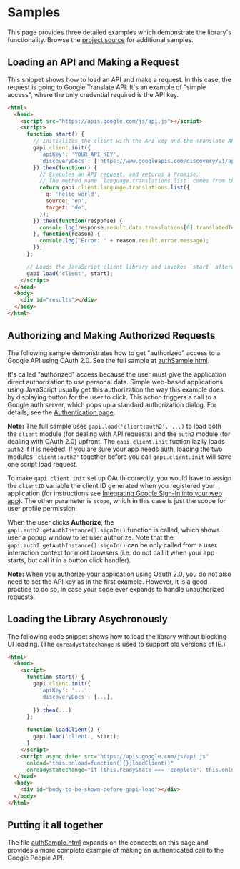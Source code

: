 # Samples

This page provides three detailed examples which demonstrate the library's functionality. Browse the [project source](https://github.com/google/google-api-javascript-client/tree/master/samples) for additional samples.

Loading an API and Making a Request
-----------------------------------

This snippet shows how to load an API and make a request. In this case, the request is going to Google Translate API. It's an example of "simple access", where the only credential required is the API key.

```html
<html>
  <head>
    <script src="https://apis.google.com/js/api.js"></script>
    <script>
      function start() {
        // Initializes the client with the API key and the Translate API.
        gapi.client.init({
          'apiKey': 'YOUR_API_KEY',
          'discoveryDocs': ['https://www.googleapis.com/discovery/v1/apis/translate/v2/rest'],
        }).then(function() {
          // Executes an API request, and returns a Promise.
          // The method name `language.translations.list` comes from the API discovery.
          return gapi.client.language.translations.list({
            q: 'hello world',
            source: 'en',
            target: 'de',
          });
        }).then(function(response) {
          console.log(response.result.data.translations[0].translatedText);
        }, function(reason) {
          console.log('Error: ' + reason.result.error.message);
        });
      };

      // Loads the JavaScript client library and invokes `start` afterwards.
      gapi.load('client', start);
    </script>
  </head>
  <body>
    <div id="results"></div>
  </body>
</html>
```

## Authorizing and Making Authorized Requests

The following sample demonstrates how to get "authorized" access to a Google API using OAuth 2.0. See the full sample at [authSample.html](https://github.com/google/google-api-javascript-client/blob/master/samples/authSample.html).

It's called "authorized" access because the user must give the application direct authorization to use personal data. Simple web-based applications using JavaScript usually get this authorization the way this example does: by displaying button for the user to click. This action triggers a call to a Google auth server, which pops up a standard authorization dialog. For details, see the [Authentication page](auth.md).

**Note:** The full sample uses `gapi.load('client:auth2', ...)` to load both the `client` module (for dealing with API requests) and the `auth2` module (for dealing with OAuth 2.0) upfront. The `gapi.client.init` fuction lazily loads `auth2` if it is needed. If you are sure your app needs auth, loading the two modules `'client:auth2'` together before you call `gapi.client.init` will save one script load request.

To make `gapi.client.init` set up OAuth correctly, you would have to assign the `clientID` variable the client ID generated when you registered your application (for instructions see [Integrating Google Sign-In into your web app](https://developers.google.com/identity/sign-in/web/sign-in)). The other parameter is `scope`, which in this case is just the scope for user profile permission.

When the user clicks **Authorize**, the `gapi.auth2.getAuthInstance().signIn()` function is called, which shows user a popup window to let user authorize. Note that the `gapi.auth2.getAuthInstance().signIn()` can be only called from a user interaction context for most browsers (i.e. do not call it when your app starts, but call it in a button click handler).

**Note:** When you authorize your application using Oauth 2.0, you do not also need to set the API key as in the first example. However, it is a good practice to do so, in case your code ever expands to handle unauthorized requests.

## Loading the Library Asychronously

The following code snippet shows how to load the library without blocking UI loading. (The `onreadystatechange` is used to support old versions of IE.)

```html
<html>
  <head>
    <script>
      function start() {
        gapi.client.init({
          'apiKey': '...',
          'discoveryDocs': [...],
          ...
        }).then(...)
      };

      function loadClient() {
        gapi.load('client', start);
      }
    </script>
    <script async defer src="https://apis.google.com/js/api.js"
      onload="this.onload=function(){};loadClient()"
      onreadystatechange="if (this.readyState === 'complete') this.onload()"></script>
  </head>
  <body>
    <div id="body-to-be-shown-before-gapi-load"></div>
  </body>
</html>
```

## Putting it all together

The file [authSample.html](https://github.com/google/google-api-javascript-client/blob/master/samples/authSample.html) expands on the concepts on this page and provides a more complete example of making an authenticated call to the Google People API.

